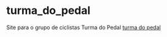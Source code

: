 # turma_do_pedal
Site para o grupo de ciclistas Turma do Pedal
[turma do pedal](https://pedantic-noyce-1c443c.netlify.app/)
